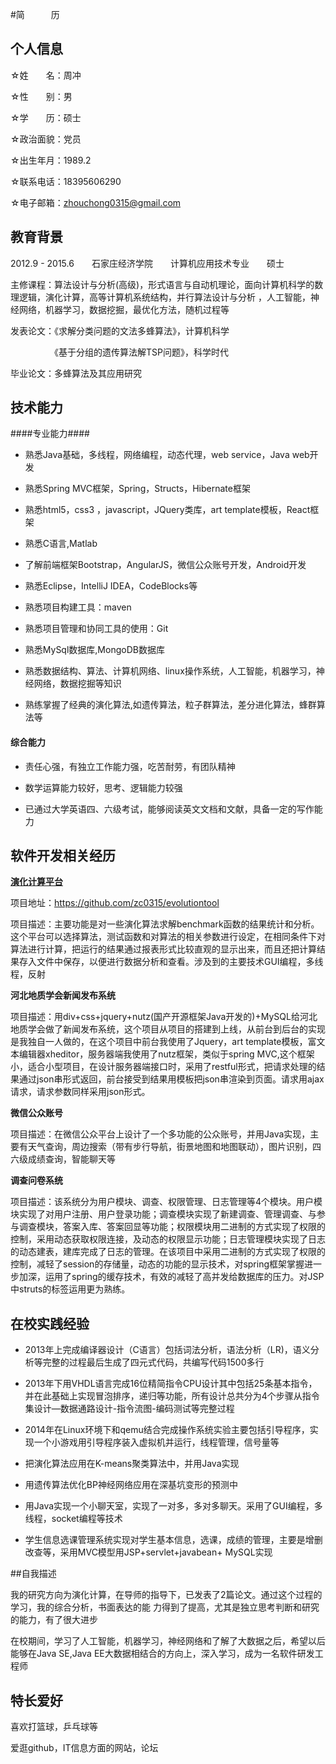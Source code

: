 
#简　　　历

## 个人信息

☆姓　　名：周冲

☆性　　别：男
                   
☆学　　历：硕士

☆政治面貌：党员

☆出生年月：1989.2

☆联系电话：18395606290

☆电子邮箱：zhouchong0315@gmail.com



## 教育背景	
	
2012.9 - 2015.6　　石家庄经济学院　　计算机应用技术专业　　硕士	
	
主修课程：算法设计与分析(高级)，形式语言与自动机理论，面向计算机科学的数理逻辑，演化计算，高等计算机系统结构，并行算法设计与分析
	，人工智能，神经网络，机器学习，数据挖掘，最优化方法，随机过程等

发表论文：《求解分类问题的文法多蜂算法》，计算机科学

　　　　　《基于分组的遗传算法解TSP问题》，科学时代

毕业论文：多蜂算法及其应用研究

## 技术能力

####专业能力####

* 熟悉Java基础，多线程，网络编程，动态代理，web service，Java web开发

* 熟悉Spring MVC框架，Spring，Structs，Hibernate框架

* 熟悉html5，css3 ，javascript，JQuery类库，art template模板，React框架

* 熟悉C语言,Matlab

* 了解前端框架Bootstrap，AngularJS，微信公众账号开发，Android开发

*  熟悉Eclipse，IntelliJ IDEA，CodeBlocks等

* 熟悉项目构建工具：maven

* 熟悉项目管理和协同工具的使用：Git

* 熟悉MySql数据库,MongoDB数据库

* 熟悉数据结构、算法、计算机网络、linux操作系统，人工智能，机器学习，神经网络，数据挖掘等知识
	
* 熟练掌握了经典的演化算法,如遗传算法，粒子群算法，差分进化算法，蜂群算法等

#### 综合能力 ####

* 责任心强，有独立工作能力强，吃苦耐劳，有团队精神

* 数学运算能力较好，思考、逻辑能力较强

* 已通过大学英语四、六级考试，能够阅读英文文档和文献，具备一定的写作能力


## 软件开发相关经历	

**[演化计算平台](https://github.com/zc0315/evolutiontool)**

项目地址：https://github.com/zc0315/evolutiontool

项目描述：主要功能是对一些演化算法求解benchmark函数的结果统计和分析。这个平台可以选择算法，测试函数和对算法的相关参数进行设定，在相同条件下对算法进行计算，把运行的结果通过报表形式比较直观的显示出来，而且还把计算结果存入文件中保存，以便进行数据分析和查看。涉及到的主要技术GUI编程，多线程，反射


**河北地质学会新闻发布系统**

项目描述：用div+css+jquery+nutz(国产开源框架Java开发的)+MySQL给河北地质学会做了新闻发布系统，这个项目从项目的搭建到上线，从前台到后台的实现是我独自一人做的，在这个项目中前台我使用了Jquery，art template模板，富文本编辑器xheditor，服务器端我使用了nutz框架，类似于spring MVC,这个框架小，适合小型项目，在设计服务器端接口时，采用了restful形式，把请求处理的结果通过json串形式返回，前台接受到结果用模板把json串渲染到页面。请求用ajax请求，请求参数同样采用json形式。
	
**微信公众账号**

项目描述：在微信公众平台上设计了一个多功能的公众账号，并用Java实现，主要有天气查询，周边搜索（带有步行导航，街景地图和地图联动），图片识别，四六级成绩查询，智能聊天等

**调查问卷系统**

项目描述：该系统分为用户模块、调查、权限管理、日志管理等4个模块。用户模块实现了对用户注册、用户登录功能；调查模块实现了新建调查、管理调查、与参与调查模块，答案入库、答案回显等功能；权限模块用二进制的方式实现了权限的控制，采用动态获取权限连接，及动态的权限显示功能；日志管理模块实现了日志的动态建表，建库完成了日志的管理。在该项目中采用二进制的方式实现了权限的控制，减轻了session的存储量，动态的功能的显示技术，对spring框架掌握进一步加深，运用了spring的缓存技术，有效的减轻了高并发给数据库的压力。对JSP中struts的标签运用更为熟练。


## 在校实践经验
* 2013年上完成编译器设计（C语言）包括词法分析，语法分析（LR)，语义分析等完整的过程最后生成了四元式代码，共编写代码1500多行

* 2013年下用VHDL语言完成16位精简指令CPU设计其中包括25条基本指令，并在此基础上实现冒泡排序，递归等功能，所有设计总共分为4个步骤从指令集设计—数据通路设计-指令流图-编码测试等完整过程
		 
* 2014年在Linux环境下和qemu结合完成操作系统实验主要包括引导程序，实现一个小游戏用引导程序装入虚拟机并运行，线程管理，信号量等
		
* 把演化算法应用在K-means聚类算法中，并用Java实现

* 用遗传算法优化BP神经网络应用在深基坑变形的预测中

* 用Java实现一个小聊天室，实现了一对多，多对多聊天。采用了GUI编程，多线程，socket编程等技术
		
* 学生信息选课管理系统实现对学生基本信息，选课，成绩的管理，主要是增删改查等，采用MVC模型用JSP+servlet+javabean+
MySQL实现

##自我描述

我的研究方向为演化计算，在导师的指导下，已发表了2篇论文。通过这个过程的学习，我的综合分析，书面表达的能
力得到了提高，尤其是独立思考判断和研究的能力，有了很大进步

在校期间，学习了人工智能，机器学习，神经网络和了解了大数据之后，希望以后能够在Java SE,Java EE大数据相结合的方向上，深入学习，成为一名软件研发工程师
	
## 特长爱好	
	
喜欢打篮球，乒乓球等

爱逛github，IT信息方面的网站，论坛	
